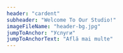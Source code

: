 ```yaml
---
header: "cardent"
subheader: "Welcome To Our Studio!"
imageFileName: "header-bg.jpg"
jumpToAnchor: "Услуги"
jumpToAnchorText: "Află mai multe"
---
```

